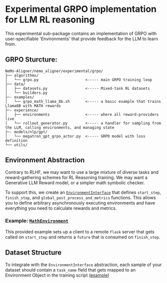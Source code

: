 # Experimental GRPO implementation for LLM RL reasoning

This experimental sub-package contains an implementation of GRPO with user-specifiable 'Environments' that provide feedback for the LLM to learn from. 

## GRPO Sturcture:
```
NeMo-Aligner/nemo_aligner/experimental/grpo/
├── algorithms/
│   └── grpo.py                     <----- main GRPO training loop
├── data/
│   ├── datasets.py                 <----- Mixed-task RL datasets
│   └── builders.py
├─- examples/
│   └── grpo_math_llama_8b.sh       <----- a basic example that trains Llama8B with MATH rewards
├─- experience/
│   ├── environments                <----- where all reward-providers live
│   └── rollout_generator.py        <----- a handler for sampling from the LLM, calling environments, and managing state
├─- models/nlp/gpt/
│   └── megatron_gpt_grpo_actor.py  <----- GRPO model with loss definition
└── utils/
```

## Environment Abstraction
Contrary to RLHF, we may want to use a large mixture of diverse tasks and reward-gathering schemes for RL Reasoning training. We may want a Generative LLM Reward model, or a simpler math symbolic checker. 

To support this, we create an [```EnvironmentInterface```](experience/interfaces.py) that defines ```start_step```, ```finish_step```, and ```global_post_process_and_metrics``` functions. This allows you to define arbitrary asynchronously executing environments and have everything you need to calculate rewards and metrics.

### Example: [```MathEnvironment```](experience/environments/math_environment.py)
This provided example sets up a client to a remote ```flask``` server that gets called on ```start_step``` and returns a ```future``` that is consumed on ```finish_step```.  

## Dataset Structure
To integrate with the ```EnvironmentInterface``` abstraction, each sample of your dataset should contain a ```task_name``` field that gets mapped to an Environment Object in the training script ([example](../../../examples/nlp/gpt/train_gpt_grpo.py#L165))

